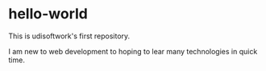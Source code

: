 # hello-world
This is udisoftwork's first repository.

I am new to web development to hoping to lear many technologies in quick time.
